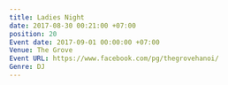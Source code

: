 ```yaml
---
title: Ladies Night
date: 2017-08-30 00:21:00 +07:00
position: 20
Event date: 2017-09-01 00:00:00 +07:00
Venue: The Grove
Event URL: https://www.facebook.com/pg/thegrovehanoi/
Genre: DJ
---
```


